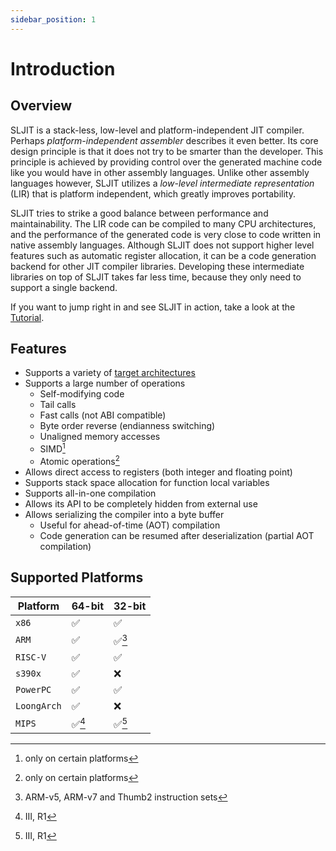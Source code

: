 ```yaml
---
sidebar_position: 1
---
```


# Introduction

## Overview

SLJIT is a stack-less, low-level and platform-independent JIT compiler.
Perhaps *platform-independent assembler* describes it even better.
Its core design principle is that it does not try to be smarter than the developer.
This principle is achieved by providing control over the generated machine code like you would have in other assembly languages.
Unlike other assembly languages however, SLJIT utilizes a *low-level intermediate representation* (LIR) that is platform independent, which greatly improves portability.

SLJIT tries to strike a good balance between performance and maintainability.
The LIR code can be compiled to many CPU architectures, and the performance of the generated code is very close to code written in native assembly languages.
Although SLJIT does not support higher level features such as automatic register allocation, it can be a code generation backend for other JIT compiler libraries.
Developing these intermediate libraries on top of SLJIT takes far less time, because they only need to support a single backend.

If you want to jump right in and see SLJIT in action, take a look at the [Tutorial](/docs/tutorial/overview.md).


## Features

- Supports a variety of [target architectures](#supported-platforms)
- Supports a large number of operations
    - Self-modifying code
    - Tail calls
    - Fast calls (not ABI compatible)
    - Byte order reverse (endianness switching)
    - Unaligned memory accesses
    - SIMD[^1]
    - Atomic operations[^1]
- Allows direct access to registers (both integer and floating point)
- Supports stack space allocation for function local variables
- Supports all-in-one compilation
- Allows its API to be completely hidden from external use
- Allows serializing the compiler into a byte buffer
    - Useful for ahead-of-time (AOT) compilation
    - Code generation can be resumed after deserialization (partial AOT compilation)

## Supported Platforms

| Platform | 64-bit | 32-bit |
| --- | --- | --- |
| `x86` | ✅ | ✅ |
| `ARM` | ✅ | ✅[^2] |
| `RISC-V` | ✅ | ✅ |
| `s390x` | ✅ | ❌ |
| `PowerPC` | ✅ | ✅ |
| `LoongArch` | ✅ | ❌ |
| `MIPS` | ✅[^3] | ✅[^3] |

[^1]: only on certain platforms
[^2]: ARM-v5, ARM-v7 and Thumb2 instruction sets
[^3]: III, R1
